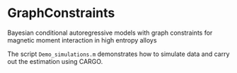 # GraphConstraints
Bayesian conditional autoregressive models with graph constraints for magnetic moment interaction in high entropy alloys

The script `Demo_simulations.m` demonstrates how to simulate data and carry out the estimation using CARGO. 
